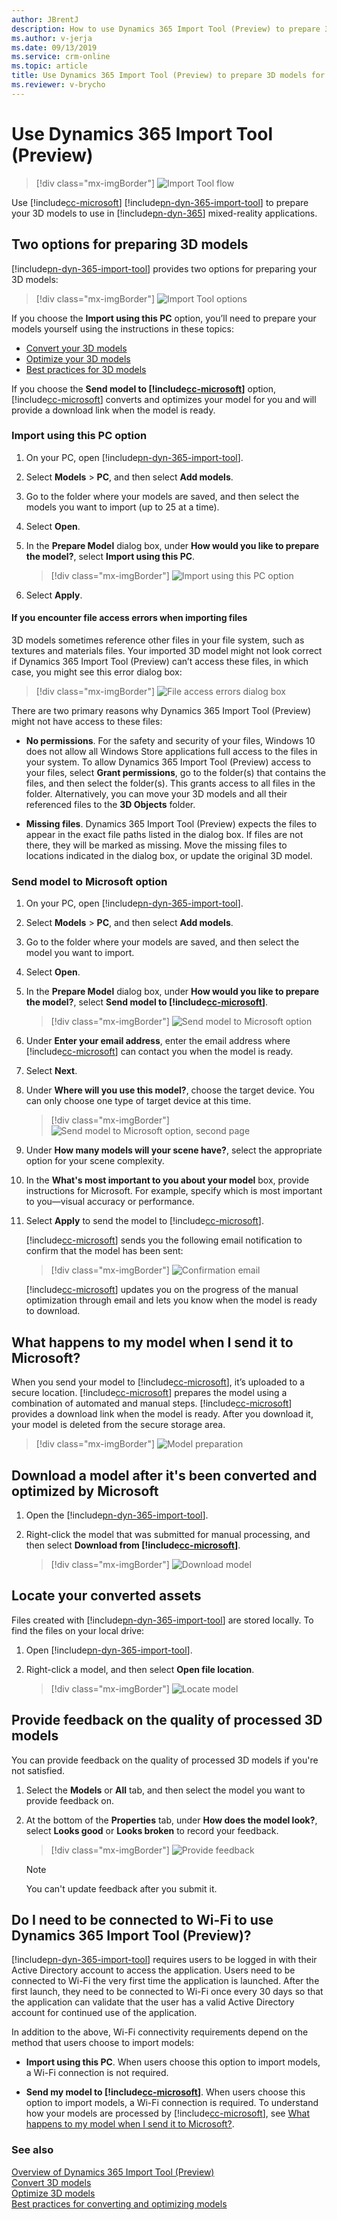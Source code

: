 ```yaml
---
author: JBrentJ
description: How to use Dynamics 365 Import Tool (Preview) to prepare 3D models for Dynamics 365 mixed-reality applications
ms.author: v-jerja
ms.date: 09/13/2019
ms.service: crm-online
ms.topic: article
title: Use Dynamics 365 Import Tool (Preview) to prepare 3D models for Dynamics 365 mixed-reality applications
ms.reviewer: v-brycho
---
```


# Use Dynamics 365 Import Tool (Preview)

> [!div class="mx-imgBorder"]
> ![Import Tool flow](media/import-tool-flow.PNG "Import Tool flow") 

Use [!include[cc-microsoft](../includes/cc-microsoft.md)] [!include[pn-dyn-365-import-tool](../includes/pn-dyn-365-import-tool.md)] to prepare your 3D models to use in [!include[pn-dyn-365](../includes/pn-dyn-365.md)] mixed-reality applications. 

## Two options for preparing 3D models

[!include[pn-dyn-365-import-tool](../includes/pn-dyn-365-import-tool.md)] provides two options for preparing your 3D models: 

> [!div class="mx-imgBorder"]
> ![Import Tool options](media/import-tool-options.PNG "Import Tool options") 
 
If you choose the **Import using this PC** option, you’ll need to prepare your models yourself using the instructions in these topics:

- [Convert your 3D models](convert-models.md)
- [Optimize your 3D models](optimize-models.md)
- [Best practices for 3D models](best-practices.md)

If you choose the **Send model to [!include[cc-microsoft](../includes/cc-microsoft.md)]** option, [!include[cc-microsoft](../includes/cc-microsoft.md)] converts and optimizes your model for you and will provide a download link when the model is ready.

### Import using this PC option

1.	On your PC, open [!include[pn-dyn-365-import-tool](../includes/pn-dyn-365-import-tool.md)].

2.	Select **Models** > **PC**, and then select **Add models**.

3.	Go to the folder where your models are saved, and then select the models you want to import (up to 25 at a time).

4.	Select **Open**.

5.	In the **Prepare Model** dialog box, under **How would you like to prepare the model?**, select **Import using this PC**.

    > [!div class="mx-imgBorder"]
    > ![Import using this PC option](media/import-using-pc-option.PNG "Import using this PC option") 

6.	Select **Apply**.

#### If you encounter file access errors when importing files

3D models sometimes reference other files in your file system, such as textures and materials files. Your imported 3D model might not look correct if Dynamics 365 Import Tool (Preview) can’t access these files, in which case, you might see this error dialog box:

> [!div class="mx-imgBorder"]
> ![File access errors dialog box](media/file-access-errors.PNG "File access errors dialog box") 

There are two primary reasons why Dynamics 365 Import Tool (Preview) might not have access to these files:

- **No permissions**. For the safety and security of your files, Windows 10 does not allow all Windows Store applications full access to the files in your system. To allow Dynamics 365 Import Tool (Preview) access to your files, select **Grant permissions**, go to the folder(s) that contains the files, and then select the folder(s). This grants access to all files in the folder. Alternatively, you can move your 3D models and all their referenced files to the **3D Objects** folder.

- **Missing files**. Dynamics 365 Import Tool (Preview) expects the files to appear in the exact file paths listed in the dialog box. If files are not there, they will be marked as missing. Move the missing files to locations indicated in the dialog box, or update the original 3D model.

### Send model to Microsoft option

1.	On your PC, open [!include[pn-dyn-365-import-tool](../includes/pn-dyn-365-import-tool.md)].

2.	Select **Models** > **PC**, and then select **Add models**.

3.	Go to the folder where your models are saved, and then select the model you want to import.

4.	Select **Open**.
 
5.	In the **Prepare Model** dialog box, under **How would you like to prepare the model?**, select **Send model to [!include[cc-microsoft](../includes/cc-microsoft.md)]**.

    > [!div class="mx-imgBorder"]
    > ![Send model to Microsoft option](media/send-model-microsoft-a.png "Send model to Microsoft option")

6.	Under **Enter your email address**, enter the email address where [!include[cc-microsoft](../includes/cc-microsoft.md)] can contact you when the model is ready.

7. Select **Next**.     

8.	Under **Where will you use this model?**, choose the target device. You can only choose one type of target device at this time.

    > [!div class="mx-imgBorder"]
    > ![Send model to Microsoft option, second page](media/send-model-microsoft-2.png "Send model to Microsoft option")

9.	Under **How many models will your scene have?**, select the appropriate option for your scene complexity. 

10. In the **What's most important to you about your model** box, provide instructions for Microsoft. For example, specify which is most important to you—visual accuracy or performance.

11.	Select **Apply** to send the model to [!include[cc-microsoft](../includes/cc-microsoft.md)].

    [!include[cc-microsoft](../includes/cc-microsoft.md)] sends you the following email notification to confirm that the model has been sent:
    
    > [!div class="mx-imgBorder"]
    > ![Confirmation email](media/confirmation-email.PNG "Confirmation email") 

    [!include[cc-microsoft](../includes/cc-microsoft.md)] updates you on the progress of the manual optimization through email and lets you know when the model is ready to download.

## What happens to my model when I send it to Microsoft?

When you send your model to [!include[cc-microsoft](../includes/cc-microsoft.md)], it’s uploaded to a secure location. [!include[cc-microsoft](../includes/cc-microsoft.md)] prepares the model using a combination of automated and manual steps. [!include[cc-microsoft](../includes/cc-microsoft.md)] provides a download link when the model is ready. After you download it, your model is deleted from the secure storage area.  

> [!div class="mx-imgBorder"]
> ![Model preparation](media/what-happens.PNG "Model preparation") 

## Download a model after it's been converted and optimized by Microsoft

1.	Open the [!include[pn-dyn-365-import-tool](../includes/pn-dyn-365-import-tool.md)].

2.	Right-click the model that was submitted for manual processing, and then select **Download from [!include[cc-microsoft](../includes/cc-microsoft.md)]**.

    > [!div class="mx-imgBorder"]
    > ![Download model](media/download-model.PNG "Download model") 

## Locate your converted assets

Files created with [!include[pn-dyn-365-import-tool](../includes/pn-dyn-365-import-tool.md)] are stored locally. To find the files on your local drive:

1.	Open [!include[pn-dyn-365-import-tool](../includes/pn-dyn-365-import-tool.md)].

2.	Right-click a model, and then select **Open file location**.

    > [!div class="mx-imgBorder"]
    > ![Locate model](media/locate-model.PNG "Locate model")

## Provide feedback on the quality of processed 3D models

You can provide feedback on the quality of processed 3D models if you're not satisfied.

1.	Select the **Models** or **All** tab, and then select the model you want to provide feedback on.

2.	At the bottom of the **Properties** tab, under **How does the model look?**, select **Looks good** or **Looks broken** to record your feedback.

    > [!div class="mx-imgBorder"]
    > ![Provide feedback](media/feedback.PNG "Provide feedback") 

    > [!NOTE] 
    > You can't update feedback after you submit it.

## Do I need to be connected to Wi-Fi to use Dynamics 365 Import Tool (Preview)?

[!include[pn-dyn-365-import-tool](../includes/pn-dyn-365-import-tool.md)] requires users to be logged in with their Active Directory account to access the application. Users need to be connected to Wi-Fi the very first time the application is launched. After the first launch, they need to be connected to Wi-Fi once every 30 days so that the application can validate that the user has a valid Active Directory account for continued use of the application.

In addition to the above, Wi-Fi connectivity requirements depend on the method that users choose to import models:

- **Import using this PC**. When users choose this option to import models, a Wi-Fi connection is not required.

- **Send my model to [!include[cc-microsoft](../includes/cc-microsoft.md)]**. When users choose this option to import models, a Wi-Fi connection is required. To understand how your models are processed by [!include[cc-microsoft](../includes/cc-microsoft.md)], see [What happens to my model when I send it to Microsoft?](https://docs.microsoft.com/en-us/dynamics365/mixed-reality/import-tool/import-tool#what-happens-to-my-model-when-i-send-it-to-microsoft). 

### See also
[Overview of Dynamics 365 Import Tool (Preview)](index.md)<br>
[Convert 3D models](convert-models.md)<br>
[Optimize 3D models](optimize-models.md)<br>
[Best practices for converting and optimizing models](best-practices.md)



